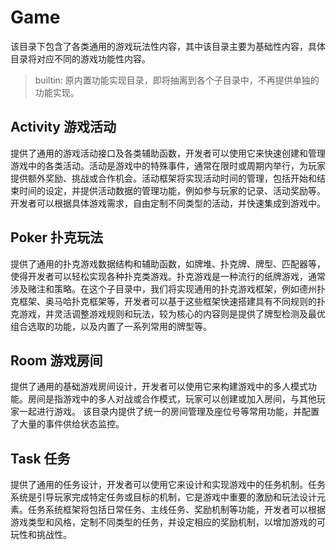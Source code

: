 # Game
该目录下包含了各类通用的游戏玩法性内容，其中该目录主要为基础性内容，具体目录将对应不同的游戏功能性内容。

> builtin: 原内置功能实现目录，即将抽离到各个子目录中，不再提供单独的功能实现。

## Activity 游戏活动
提供了通用的游戏活动接口及各类辅助函数，开发者可以使用它来快速创建和管理游戏中的各类活动。活动是游戏中的特殊事件，通常在限时或周期内举行，为玩家提供额外奖励、挑战或合作机会。活动框架将实现活动时间的管理，包括开始和结束时间的设定，并提供活动数据的管理功能，例如参与玩家的记录、活动奖励等。开发者可以根据具体游戏需求，自由定制不同类型的活动，并快速集成到游戏中。

## Poker 扑克玩法
提供了通用的扑克游戏数据结构和辅助函数，如牌堆、扑克牌、牌型、匹配器等，使得开发者可以轻松实现各种扑克类游戏。扑克游戏是一种流行的纸牌游戏，通常涉及赌注和策略。在这个子目录中，我们将实现通用的扑克游戏框架，例如德州扑克框架、奥马哈扑克框架等，开发者可以基于这些框架快速搭建具有不同规则的扑克游戏，并灵活调整游戏规则和玩法，较为核心的内容则是提供了牌型检测及最优组合选取的功能，以及内置了一系列常用的牌型等。

## Room 游戏房间
提供了通用的基础游戏房间设计，开发者可以使用它来构建游戏中的多人模式功能。房间是指游戏中的多人对战或合作模式，玩家可以创建或加入房间，与其他玩家一起进行游戏。 该目录内提供了统一的房间管理及座位号等常用功能，并配置了大量的事件供给状态监控。

## Task 任务
提供了通用的任务设计，开发者可以使用它来设计和实现游戏中的任务机制。任务系统是引导玩家完成特定任务或目标的机制，它是游戏中重要的激励和玩法设计元素。任务系统框架将包括日常任务、主线任务、奖励机制等功能，开发者可以根据游戏类型和风格，定制不同类型的任务，并设定相应的奖励机制，以增加游戏的可玩性和挑战性。
